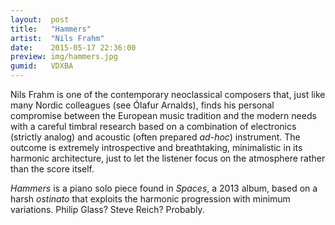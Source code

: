 ```yaml
---
layout:  post
title:   "Hammers"
artist:  "Nils Frahm"
date:    2015-05-17 22:36:00
preview: img/hammers.jpg
gumid:   VDXBA
---
```


Nils Frahm is one of the contemporary neoclassical composers that, just like
many Nordic colleagues (see Ólafur Arnalds), finds his personal compromise
between the European music tradition and the modern needs with a careful
timbral research based on a combination of electronics (strictly analog) and
acoustic (often prepared *ad-hoc*) instrument. The outcome is extremely
introspective and breathtaking, minimalistic in its harmonic architecture, just
to let the listener focus on the atmosphere rather than the score itself.

*Hammers* is a piano solo piece found in *Spaces*, a 2013 album, based on a
harsh *ostinato* that exploits the harmonic progression with minimum
variations.  Philip Glass? Steve Reich? Probably.

<!-- vim: set tw=79 spell spelllang=en: -->
